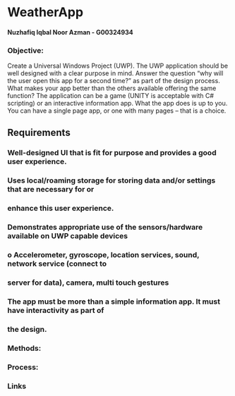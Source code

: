 # WeatherApp
#### Nuzhafiq Iqbal Noor Azman - G00324934

### Objective:
Create a Universal Windows Project (UWP).
The UWP application should be well designed with a clear purpose in mind. Answer the question
“why will the user open this app for a second time?” as part of the design process. What makes your
app better than the others available offering the same function?
The application can be a game (UNITY is acceptable with C# scripting) or an interactive information
app. What the app does is up to you. You can have a single page app, or one with many pages – that
is a choice. 

## Requirements
### Well-designed UI that is fit for purpose and provides a good user experience.
### Uses local/roaming storage for storing data and/or settings that are necessary for or
### enhance this user experience.
### Demonstrates appropriate use of the sensors/hardware available on UWP capable devices
### o Accelerometer, gyroscope, location services, sound, network service (connect to
### server for data), camera, multi touch gestures
### The app must be more than a simple information app. It must have interactivity as part of
 ### the design.
 
### Methods:

### Process:

### Links
